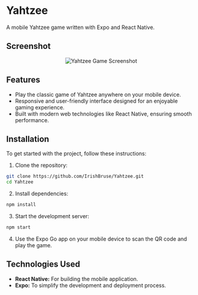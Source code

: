# Yahtzee

A mobile Yahtzee game written with Expo and React Native.

## Screenshot

<div align="center">
  <img src="https://github.com/user-attachments/assets/a8c14d78-922d-4f98-9736-065466596d7b" alt="Yahtzee Game Screenshot">
</div>

## Features

- Play the classic game of Yahtzee anywhere on your mobile device.
- Responsive and user-friendly interface designed for an enjoyable gaming experience.
- Built with modern web technologies like React Native, ensuring smooth performance.

## Installation

To get started with the project, follow these instructions:

1. Clone the repository:

```bash
git clone https://github.com/IrishBruse/Yahtzee.git
cd Yahtzee
```

2. Install dependencies:

```bash
npm install
```

3. Start the development server:

```bash
npm start
```

4. Use the Expo Go app on your mobile device to scan the QR code and play the game.

## Technologies Used

- **React Native:** For building the mobile application.
- **Expo:** To simplify the development and deployment process.
